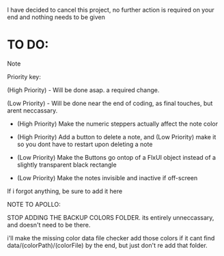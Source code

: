 I have decided to cancel this project, no further action is required on your end and nothing needs to be given

# TO DO:

> [!NOTE]
> Priority key:
>
> (High Priority) - Will be done asap. a required change.
>
> (Low Priority) - Will be done near the end of coding, as final touches, but arent neccassary.

- (High Priority) Make the numeric steppers actually affect the note color

- (High Priority) Add a button to delete a note, and (Low Priority) make it so you dont have to restart upon deleting a note

- (Low Priority) Make the Buttons go ontop of a FlxUI object instead of a slightly transparent black rectangle

- (Low Priority) Make the notes invisible and inactive if off-screen

If i forgot anything, be sure to add it here

NOTE TO APOLLO:

STOP ADDING THE BACKUP COLORS FOLDER. its entirely unneccassary, and doesn't need to be there.

i'll make the missing color data file checker add those colors if it cant find data/(colorPath)/(colorFile) by the end, but just don't re add that folder.
